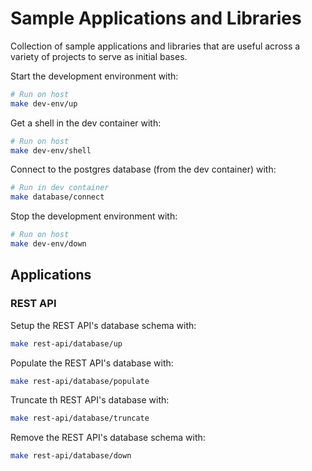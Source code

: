 # Sample Applications and Libraries

Collection of sample applications and libraries that are useful across a variety of projects to serve as initial bases.

Start the development environment with:
```bash
# Run on host
make dev-env/up
```

Get a shell in the dev container with:
```bash
# Run on host
make dev-env/shell
```

Connect to the postgres database (from the dev container) with:
```bash
# Run in dev container
make database/connect
```

Stop the development environment with:
```bash
# Run on host
make dev-env/down
```

## Applications

### REST API

Setup the REST API's database schema with:
```bash
make rest-api/database/up
```

Populate the REST API's database with:
```bash
make rest-api/database/populate
```

Truncate th REST API's database with:
```bash
make rest-api/database/truncate
```

Remove the REST API's database schema with:
```bash
make rest-api/database/down
```
